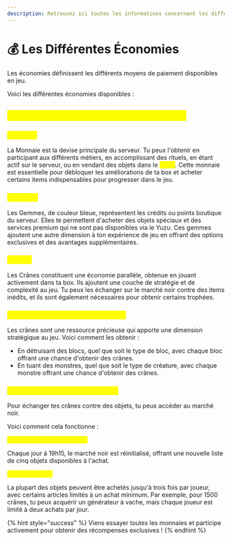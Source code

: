 ```yaml
---
description: Retrouvez ici toutes les informations concernant les différentes économies
---
```


# 💰 Les Différentes Économies

Les économies définissent les différents moyens de paiement disponibles en jeu.&#x20;

Voici les différentes économies disponibles :

## <mark style="color:yellow;">**Quelles sont les différentes économies ?**</mark>

### <mark style="color:yellow;">Monnaie</mark>

La Monnaie est la devise principale du serveur. Tu peux l'obtenir en participant aux différents métiers, en accomplissant des rituels, en étant actif sur le serveur, ou en vendant des objets dans le <mark style="color:yellow;">**`/shop`**</mark>. Cette monnaie est essentielle pour débloquer les améliorations de ta box et acheter certains items indispensables pour progresser dans le jeu.

### <mark style="color:yellow;">Gemmes</mark>

Les Gemmes, de couleur bleue, représentent les crédits ou points boutique du serveur. Elles te permettent d'acheter des objets spéciaux et des services premium qui ne sont pas disponibles via le Yuzu. Ces gemmes ajoutent une autre dimension à ton expérience de jeu en offrant des options exclusives et des avantages supplémentaires.

### <mark style="color:yellow;">Crânes</mark>

Les Crânes constituent une économie parallèle, obtenue en jouant activement dans ta box. Ils ajoutent une couche de stratégie et de complexité au jeu. Tu peux les échanger sur le marché noir contre des items inédits, et ils sont également nécessaires pour obtenir certains trophées.

### <mark style="color:yellow;">C</mark><mark style="color:yellow;">**’est quoi le système des crânes ?**</mark>

Les crânes sont une ressource précieuse qui apporte une dimension stratégique au jeu. Voici comment les obtenir :

* En détruisant des blocs, quel que soit le type de bloc, avec chaque bloc offrant une chance d'obtenir des crânes.
* En tuant des monstres, quel que soit le type de créature, avec chaque monstre offrant une chance d'obtenir des crânes.

### <mark style="color:yellow;">C</mark><mark style="color:yellow;">**omment échanger les crânes ?**</mark>

Pour échanger tes crânes contre des objets, tu peux accéder au marché noir.&#x20;

Voici comment cela fonctionne :

<mark style="color:yellow;">**Réinitialisation quotidienne**</mark>

Chaque jour à 19h15, le marché noir est réinitialisé, offrant une nouvelle liste de cinq objets disponibles à l'achat.

<mark style="color:yellow;">**Limites d'achat**</mark>

La plupart des objets peuvent être achetés jusqu'à trois fois par joueur, avec certains articles limités à un achat minimum. Par exemple, pour 1500 crânes, tu peux acquérir un générateur à vache, mais chaque joueur est limité à deux achats par jour.

{% hint style="success" %}
Viens essayer toutes les monnaies et participe activement pour obtenir des récompenses exclusives !
{% endhint %}
